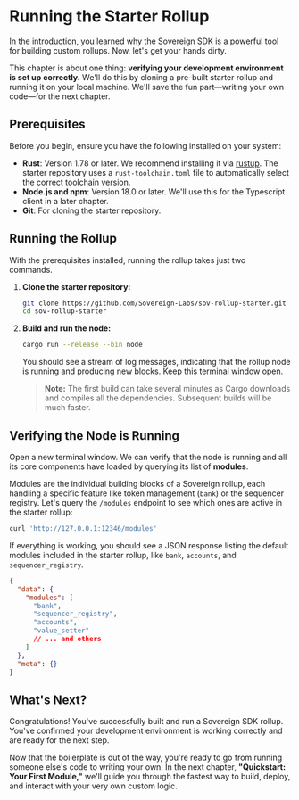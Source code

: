 # Running the Starter Rollup

In the introduction, you learned why the Sovereign SDK is a powerful tool for building custom rollups. Now, let's get your hands dirty.

This chapter is about one thing: **verifying your development environment is set up correctly.** We'll do this by cloning a pre-built starter rollup and running it on your local machine. We'll save the fun part—writing your own code—for the next chapter.

## Prerequisites

Before you begin, ensure you have the following installed on your system:

-   **Rust**: Version 1.78 or later. We recommend installing it via [rustup](https://rustup.rs/). The starter repository uses a `rust-toolchain.toml` file to automatically select the correct toolchain version.
-   **Node.js and npm**: Version 18.0 or later. We'll use this for the Typescript client in a later chapter.
-   **Git**: For cloning the starter repository.

## Running the Rollup

With the prerequisites installed, running the rollup takes just two commands.

1.  **Clone the starter repository:**

    ```bash
    git clone https://github.com/Sovereign-Labs/sov-rollup-starter.git
    cd sov-rollup-starter
    ```

2.  **Build and run the node:**

    ```bash
    cargo run --release --bin node
    ```

    You should see a stream of log messages, indicating that the rollup node is running and producing new blocks. Keep this terminal window open.

    > **Note:** The first build can take several minutes as Cargo downloads and compiles all the dependencies. Subsequent builds will be much faster.

## Verifying the Node is Running

Open a new terminal window. We can verify that the node is running and all its core components have loaded by querying its list of **modules**.

Modules are the individual building blocks of a Sovereign rollup, each handling a specific feature like token management (`bank`) or the sequencer registry. Let's query the `/modules` endpoint to see which ones are active in the starter rollup:

```bash
curl 'http://127.0.0.1:12346/modules'
```

If everything is working, you should see a JSON response listing the default modules included in the starter rollup, like `bank`, `accounts`, and `sequencer_registry`.

```json
{
  "data": {
    "modules": [
      "bank",
      "sequencer_registry",
      "accounts",
      "value_setter"
      // ... and others
    ]
  },
  "meta": {}
}
```

## What's Next?

Congratulations! You've successfully built and run a Sovereign SDK rollup. You've confirmed your development environment is working correctly and are ready for the next step.

Now that the boilerplate is out of the way, you're ready to go from running someone else's code to writing your own. In the next chapter, **"Quickstart: Your First Module,"** we'll guide you through the fastest way to build, deploy, and interact with your very own custom logic.